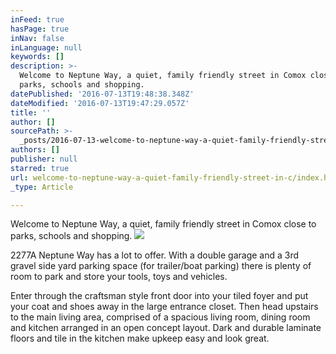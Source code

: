 ```yaml
---
inFeed: true
hasPage: true
inNav: false
inLanguage: null
keywords: []
description: >-
  Welcome to Neptune Way, a quiet, family friendly street in Comox close to
  parks, schools and shopping.
datePublished: '2016-07-13T19:48:38.348Z'
dateModified: '2016-07-13T19:47:29.057Z'
title: ''
author: []
sourcePath: >-
  _posts/2016-07-13-welcome-to-neptune-way-a-quiet-family-friendly-street-in-c.md
authors: []
publisher: null
starred: true
url: welcome-to-neptune-way-a-quiet-family-friendly-street-in-c/index.html
_type: Article

---
```

Welcome to Neptune Way, a quiet, family friendly street in Comox close to parks, schools and shopping.
![](https://the-grid-user-content.s3-us-west-2.amazonaws.com/49283855-5e48-4ca3-b771-1e850c2f15ca.jpg)

2277A Neptune Way has a lot to offer. With a double garage and a 3rd gravel side yard parking space (for trailer/boat parking) there is plenty of room to park and store your tools, toys and vehicles.

Enter through the craftsman style front door into your tiled foyer and put your coat and shoes away in the large entrance closet. Then head upstairs to the main living area, comprised of a spacious living room, dining room and kitchen arranged in an open concept layout. Dark and durable laminate floors and tile in the kitchen make upkeep easy and look great.